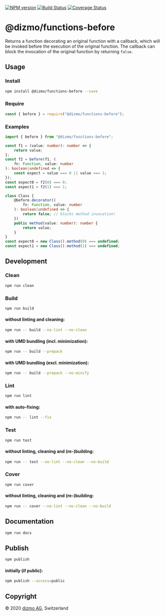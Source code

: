 [![NPM version](https://badge.fury.io/js/%40dizmo%2Ffunctions-before.svg)](https://npmjs.org/package/@dizmo/functions-before)
[![Build Status](https://travis-ci.com/dizmo/functions-before.svg?branch=master)](https://travis-ci.com/dizmo/functions-before)
[![Coverage Status](https://coveralls.io/repos/github/dizmo/functions-before/badge.svg?branch=master)](https://coveralls.io/github/dizmo/functions-before?branch=master)

# @dizmo/functions-before

Returns a function decorating an original function with a callback, which will be invoked before the execution of the original function. The callback can block the invocation of the original function by returning `false`.

## Usage

### Install

```sh
npm install @dizmo/functions-before --save
```

### Require

```javascript
const { before } = require("@dizmo/functions-before");
```

### Examples

```typescript
import { before } from "@dizmo/functions-before";
```

```typescript
const f1 = (value: number): number => {
    return value;
};
const f2 = before(f1, (
    fn: Function, value: number
): boolean|undefined => {
    const expect = value === 0 || value === 1;
});
const expect0 = f2(0) === 0;
const expect1 = f2(1) === 1;
```

```typescript
class Class {
    @before.decorator((
        fn: Function, value: number
    ): boolean|undefined => {
        return false; // blocks method invocation!
    })
    public method(value: number): number {
        return value;
    }
}
const expect0 = new Class().method(0) === undefined;
const expect1 = new Class().method(1) === undefined;
```

## Development

### Clean

```sh
npm run clean
```

### Build

```sh
npm run build
```

#### without linting and cleaning:

```sh
npm run -- build --no-lint --no-clean
```

#### with UMD bundling (incl. minimization):

```sh
npm run -- build --prepack
```

#### with UMD bundling (excl. minimization):

```sh
npm run -- build --prepack --no-minify
```

### Lint

```sh
npm run lint
```

#### with auto-fixing:

```sh
npm run -- lint --fix
```

### Test

```sh
npm run test
```

#### without linting, cleaning and (re-)building:

```sh
npm run -- test --no-lint --no-clean --no-build
```

### Cover

```sh
npm run cover
```

#### without linting, cleaning and (re-)building:

```sh
npm run -- cover --no-lint --no-clean --no-build
```

## Documentation

```sh
npm run docs
```

## Publish

```sh
npm publish
```

#### initially (if public):

```sh
npm publish --access=public
```

## Copyright

 © 2020 [dizmo AG](http://dizmo.com/), Switzerland
